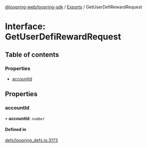 [@loopring-web/loopring-sdk](../README.md) / [Exports](../modules.md) / GetUserDefiRewardRequest

# Interface: GetUserDefiRewardRequest

## Table of contents

### Properties

- [accountId](GetUserDefiRewardRequest.md#accountid)

## Properties

### accountId

• **accountId**: `number`

#### Defined in

[defs/loopring_defs.ts:3173](https://github.com/Loopring/loopring_sdk/blob/24fdf4c/src/defs/loopring_defs.ts#L3173)
